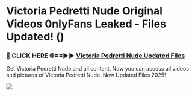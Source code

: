 # Victoria Pedretti Nude Original Videos 0nlyFans Leaked - Files Updated! ()

<h3>🔴 CLICK HERE 🌐==►► <a href="https://tinyurl.com/2p9ay9w9" rel="nofollow">Victoria Pedretti Nude Updated Files</a></h3>

Get Victoria Pedretti Nude and all content. Now you can access all videos and pictures of Victoria Pedretti Nude. New Updated Files 2025!

[![](https://i.imgur.com/KQgVmj3.gif)](https://tinyurl.com/2p9ay9w9)
